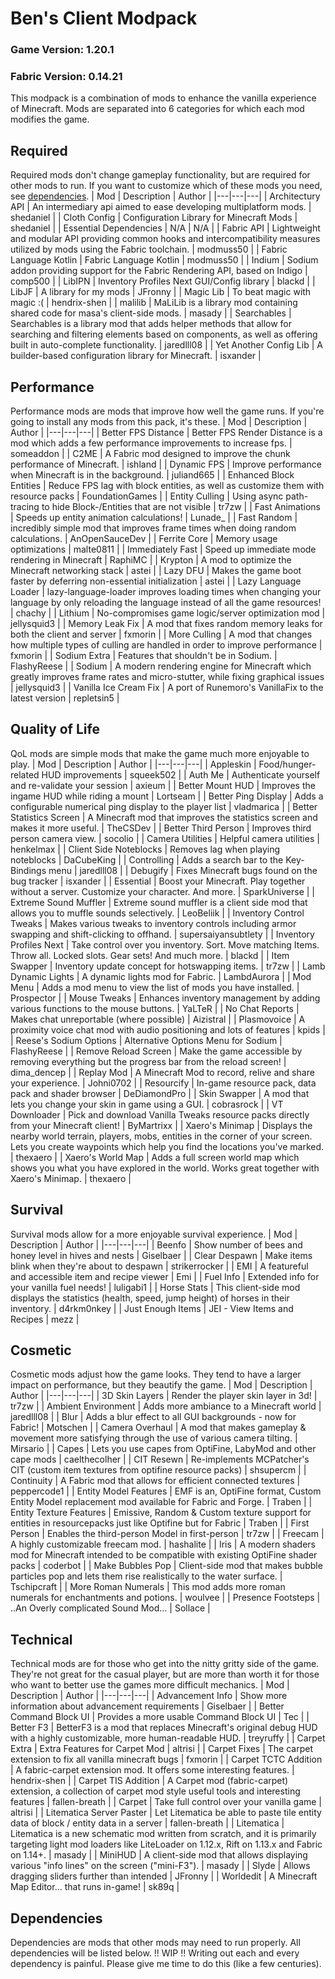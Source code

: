 # Ben's Client Modpack
### Game Version: 1.20.1
### Fabric Version: 0.14.21
This modpack is a combination of mods to enhance the vanilla experience of Minecraft. Mods are separated into 6 categories for which each mod modifies the game.

## Required
Required mods don't change gameplay functionality, but are required for other mods to run. If you want to customize which of these mods you need, see [dependencies](#Dependencies).
| Mod | Description | Author |
|---|---|---|
| Architectury API | An intermediary api aimed to ease developing multiplatform mods. | shedaniel |
| Cloth Config | Configuration Library for Minecraft Mods | shedaniel |
| Essential Dependencies | N/A | N/A |
| Fabric API | Lightweight and modular API providing common hooks and intercompatibility measures utilized by mods using the Fabric toolchain. | modmuss50 |
| Fabric Language Kotlin | Fabric Language Kotlin | modmuss50 |
| Indium | Sodium addon providing support for the Fabric Rendering API, based on Indigo | comp500 |
| LibIPN | Inventory Profiles Next GUI/Config library | blackd |
| LibJF | A library for my mods | JFronny |
| Magic Lib | To beat magic with magic :( | hendrix-shen |
| malilib | MaLiLib is a library mod containing shared code for masa's client-side mods. | masady |
| Searchables | Searchables is a library mod that adds helper methods that allow for searching and filtering elements based on components, as well as offering built in auto-complete functionality. | jaredlll08 |
| Yet Another Config Lib | A builder-based configuration library for Minecraft. | isxander |

## Performance
Performance mods are mods that improve how well the game runs. If you're going to install any mods from this pack, it's these.
| Mod | Description | Author |
|---|---|---|
| Better FPS Distance | Better FPS Render Distance is a mod which adds a few performance improvements to increase fps. | someaddon |
| C2ME | A Fabric mod designed to improve the chunk performance of Minecraft. | ishland |
| Dynamic FPS | Improve performance when Minecraft is in the background. | juliand665 |
| Enhanced Block Entities | Reduce FPS lag with block entities, as well as customize them with resource packs | FoundationGames |
| Entity Culling | Using async path-tracing to hide Block-/Entities that are not visible | tr7zw |
| Fast Animations | Speeds up entity animation calculations! | Lunade_ |
| Fast Random | incredibly simple mod that improves frame times when doing random calculations. | AnOpenSauceDev |
| Ferrite Core | Memory usage optimizations | malte0811 |
| Immediately Fast | Speed up immediate mode rendering in Minecraft | RaphiMC |
| Krypton | A mod to optimize the Minecraft networking stack | astei |
| Lazy DFU | Makes the game boot faster by deferring non-essential initialization | astei |
| Lazy Language Loader | lazy-language-loader improves loading times when changing your language by only reloading the language instead of all the game resources! | chachy |
| Lithium | No-compromises game logic/server optimization mod | jellysquid3 |
| Memory Leak Fix | A mod that fixes random memory leaks for both the client and server | fxmorin |
| More Culling | A mod that changes how multiple types of culling are handled in order to improve performance | fxmorin |
| Sodium Extra | Features that shouldn't be in Sodium. | FlashyReese |
| Sodium | A modern rendering engine for Minecraft which greatly improves frame rates and micro-stutter, while fixing graphical issues | jellysquid3 |
| Vanilla Ice Cream Fix | A port of Runemoro's VanillaFix to the latest version | repletsin5 |

## Quality of Life
QoL mods are simple mods that make the game much more enjoyable to play.
| Mod | Description | Author |
|---|---|---|
| Appleskin | Food/hunger-related HUD improvements | squeek502 |
| Auth Me | Authenticate yourself and re-validate your session | axieum |
| Better Mount HUD | Improves the ingame HUD while riding a mount | Lortseam |
| Better Ping Display | Adds a configurable numerical ping display to the player list | vladmarica |
| Better Statistics Screen | A Minecraft mod that improves the statistics screen and makes it more useful. | TheCSDev |
| Better Third Person | Improves third person camera view. | socolio |
| Camera Utilities | Helpful camera utilities | henkelmax |
| Client Side Noteblocks | Removes lag when playing noteblocks | DaCubeKing |
| Controlling | Adds a search bar to the Key-Bindings menu | jaredlll08 |
| Debugify | Fixes Minecraft bugs found on the bug tracker | isxander |
| Essential | Boost your Minecraft. Play together without a server. Customize your character. And more. | SparkUniverse |
| Extreme Sound Muffler | Extreme sound muffler is a client side mod that allows you to muffle sounds selectively. | LeoBeliik |
| Inventory Control Tweaks | Makes various tweaks to inventory controls including armor swapping and shift-clicking to offhand. | supersaiyansubtlety |
| Inventory Profiles Next | Take control over you inventory. Sort. Move matching Items. Throw all. Locked slots. Gear sets! And much more. | blackd |
| Item Swapper | Inventory update concept for hotswapping items. | tr7zw |
| Lamb Dynamic Lights | A dynamic lights mod for Fabric. | LambdAurora |
| Mod Menu | Adds a mod menu to view the list of mods you have installed. | Prospector |
| Mouse Tweaks | Enhances inventory management by adding various functions to the mouse buttons. | YaLTeR |
| No Chat Reports | Makes chat unreportable (where possible) | Aizistral |
| Plasmovoice | A proximity voice chat mod with audio positioning and lots of features | kpids |
| Reese's Sodium Options | Alternative Options Menu for Sodium | FlashyReese |
| Remove Reload Screen | Make the game accessible by removing everything but the progress bar from the reload screen! | dima_dencep |
| Replay Mod | A Minecraft Mod to record, relive and share your experience. | Johni0702 |
| Resourcify | In-game resource pack, data pack and shader browser | DeDiamondPro |
| Skin Swapper | A mod that lets you change your skin in game using a GUI. | cobrasrock |
| VT Downloader | Pick and download Vanilla Tweaks resource packs directly from your Minecraft client! | ByMartrixx |
| Xaero's Minimap | Displays the nearby world terrain, players, mobs, entities in the corner of your screen. Lets you create waypoints which help you find the locations you've marked. | thexaero |
| Xaero's World Map | Adds a full screen world map which shows you what you have explored in the world. Works great together with Xaero's Minimap. | thexaero |

## Survival
Survival mods allow for a more enjoyable survival experience.
| Mod | Description | Author |
|---|---|---|
| Beenfo | Show number of bees and honey level in hives and nests | Giselbaer |
| Clear Despawn | Make items blink when they're about to despawn | strikerrocker |
| EMI | A featureful and accessible item and recipe viewer | Emi |
| Fuel Info | Extended info for your vanilla fuel needs! | luligabi1 |
| Horse Stats | This client-side mod displays the statistics (health, speed, jump height) of horses in their inventory. | d4rkm0nkey |
| Just Enough Items | JEI - View Items and Recipes | mezz |

## Cosmetic
Cosmetic mods adjust how the game looks. They tend to have a larger impact on performance, but they beautify the game.
| Mod | Description | Author |
|---|---|---|
| 3D Skin Layers | Render the player skin layer in 3d! | tr7zw |
| Ambient Environment | Adds more ambiance to a Minecraft world | jaredlll08 |
| Blur | Adds a blur effect to all GUI backgrounds - now for Fabric! | Motschen |
| Camera Overhaul | A mod that makes gameplay & movement more satisfying through the use of various camera tilting. | Mirsario |
| Capes | Lets you use capes from OptiFine, LabyMod and other cape mods | caelthecolher |
| CIT Resewn | Re-implements MCPatcher's CIT (custom item textures from optifine resource packs) | shsupercm |
| Continuity | A Fabric mod that allows for efficient connected textures | peppercode1 |
| Entity Model Features | EMF is an, OptiFine format, Custom Entity Model replacement mod available for Fabric and Forge. | Traben |
| Entity Texture Features | Emissive, Random & Custom texture support for entities in resourcepacks just like Optifine but for Fabric | Traben |
| First Person | Enables the third-person Model in first-person | tr7zw |
| Freecam | A highly customizable freecam mod. | hashalite |
| Iris | A modern shaders mod for Minecraft intended to be compatible with existing OptiFine shader packs | coderbot |
| Make Bubbles Pop | Client-side mod that makes bubble particles pop and lets them rise realistically to the water surface. | Tschipcraft |
| More Roman Numerals | This mod adds more roman numerals for enchantments and potions. | woulvee |
| Presence Footsteps | ..An Overly complicated Sound Mod... | Sollace |

## Technical
Technical mods are for those who get into the nitty gritty side of the game. They're not great for the casual player, but are more than worth it for those who want to better use the games more difficult mechanics.
| Mod | Description | Author |
|---|---|---|
| Advancement Info | Show more information about advancement requirements | Giselbaer |
| Better Command Block UI | Provides a more usable Command Block UI | Tec |
| Better F3 | BetterF3 is a mod that replaces Minecraft's original debug HUD with a highly customizable, more human-readable HUD. | treyruffy |
| Carpet Extra | Extra Features for Carpet Mod | altrisi |
| Carpet Fixes | The carpet extension to fix all vanilla minecraft bugs | fxmorin |
| Carpet TCTC Addition | A fabric-carpet extension mod. It offers some interesting features. | hendrix-shen |
| Carpet TIS Addition | A Carpet mod (fabric-carpet) extension, a collection of carpet mod style useful tools and interesting features | fallen-breath |
| Carpet | Take full control over your vanilla game | altrisi |
| Litematica Server Paster | Let Litematica be able to paste tile entity data of block / entity data in a server | fallen-breath |
| Litematica | Litematica is a new schematic mod written from scratch, and it is primarily targeting light mod loaders like LiteLoader on 1.12.x, Rift on 1.13.x and Fabric on 1.14+. | masady |
| MiniHUD | A client-side mod that allows displaying various "info lines" on the screen ("mini-F3"). | masady |
| Slyde | Allows dragging sliders further than intended | JFronny |
| Worldedit | A Minecraft Map Editor... that runs in-game! | sk89q |

## Dependencies
Dependencies are mods that other mods may need to run properly. All dependencies will be listed below.
!! WIP !! Writing out each and every dependency is painful. Please give me time to do this (like a few centuries).